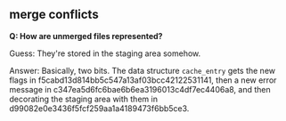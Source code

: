 ## merge conflicts

**Q: How are unmerged files represented?**

Guess: They're stored in the staging area somehow.

Answer: Basically, two bits. The data structure `cache_entry` gets the new
flags in f5cabd13d814bb5c547a13af03bcc42122531141, then a new error message in
c347ea5d6fc6bae6b6ea3196013c4df7ec4406a8, and then decorating the staging area
with them in d99082e0e3436f5fcf259aa1a4189473f6bb5ce3.
